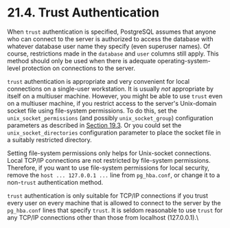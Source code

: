 # 21.4. Trust Authentication

When `trust` authentication is specified, PostgreSQL assumes that anyone who can connect to the server is authorized to access the database with whatever database user name they specify (even superuser names). Of course, restrictions made in the `database` and `user` columns still apply. This method should only be used when there is adequate operating-system-level protection on connections to the server.

`trust` authentication is appropriate and very convenient for local connections on a single-user workstation. It is usually _not_ appropriate by itself on a multiuser machine. However, you might be able to use `trust` even on a multiuser machine, if you restrict access to the server's Unix-domain socket file using file-system permissions. To do this, set the `unix_socket_permissions` (and possibly `unix_socket_group`) configuration parameters as described in [Section 19.3](https://www.postgresql.org/docs/13/runtime-config-connection.html). Or you could set the `unix_socket_directories` configuration parameter to place the socket file in a suitably restricted directory.

Setting file-system permissions only helps for Unix-socket connections. Local TCP/IP connections are not restricted by file-system permissions. Therefore, if you want to use file-system permissions for local security, remove the `host ... 127.0.0.1 ...` line from `pg_hba.conf`, or change it to a non-`trust` authentication method.

`trust` authentication is only suitable for TCP/IP connections if you trust every user on every machine that is allowed to connect to the server by the `pg_hba.conf` lines that specify `trust`. It is seldom reasonable to use `trust` for any TCP/IP connections other than those from localhost (127.0.0.1).\\
